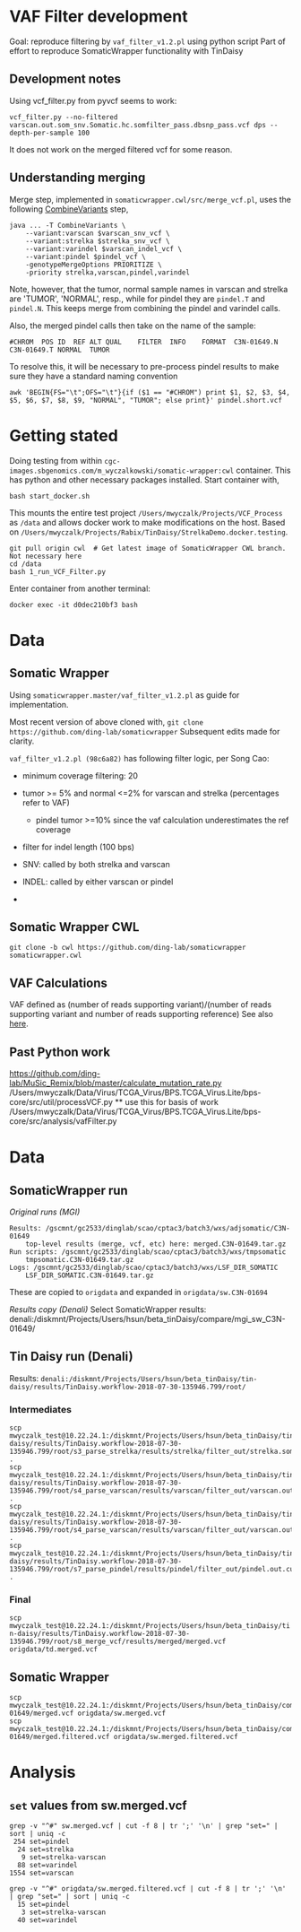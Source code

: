 # VAF Filter development

Goal: reproduce filtering by `vaf_filter_v1.2.pl` using python script
Part of effort to reproduce SomaticWrapper functionality with TinDaisy

## Development notes

Using vcf_filter.py from pyvcf seems to work:
```
vcf_filter.py --no-filtered varscan.out.som_snv.Somatic.hc.somfilter_pass.dbsnp_pass.vcf dps --depth-per-sample 100
```
It does not work on the merged filtered vcf for some reason.

## Understanding merging

Merge step, implemented in `somaticwrapper.cwl/src/merge_vcf.pl`, uses the following [CombineVariants] step,
```
java ... -T CombineVariants \
    --variant:varscan $varscan_snv_vcf \
    --variant:strelka $strelka_snv_vcf \
    --variant:varindel $varscan_indel_vcf \
    --variant:pindel $pindel_vcf \
    -genotypeMergeOptions PRIORITIZE \
    -priority strelka,varscan,pindel,varindel
```

Note, however, that the tumor, normal sample names in varscan and strelka are 'TUMOR', 'NORMAL', resp., while
for pindel they are `pindel.T` and `pindel.N`.  This keeps merge from combining the pindel and varindel calls.

Also, the merged pindel calls then take on the name of the sample:
```
#CHROM  POS ID  REF ALT QUAL    FILTER  INFO    FORMAT  C3N-01649.N C3N-01649.T NORMAL  TUMOR
```

To resolve this, it will be necessary to pre-process pindel results to make sure they have a standard naming convention
```
awk 'BEGIN{FS="\t";OFS="\t"}{if ($1 == "#CHROM") print $1, $2, $3, $4, $5, $6, $7, $8, $9, "NORMAL", "TUMOR"; else print}' pindel.short.vcf
```

[CombineVariants]: https://software.broadinstitute.org/gatk/documentation/tooldocs/3.8-0/org_broadinstitute_gatk_tools_walkers_variantutils_CombineVariants.php#



# Getting stated

Doing testing from within `cgc-images.sbgenomics.com/m_wyczalkowski/somatic-wrapper:cwl` container.  This has python
and other necessary packages installed.  Start container with,
```
bash start_docker.sh
```
This mounts the entire test project `/Users/mwyczalk/Projects/VCF_Process` as `/data` and allows docker work to make modifications
on the host.  Based on `/Users/mwyczalk/Projects/Rabix/TinDaisy/StrelkaDemo.docker.testing`.

```
git pull origin cwl  # Get latest image of SomaticWrapper CWL branch. Not necessary here 
cd /data
bash 1_run_VCF_Filter.py
```

Enter container from another terminal:
```
docker exec -it d0dec210bf3 bash
```

# Data

## Somatic Wrapper

Using `somaticwrapper.master/vaf_filter_v1.2.pl` as guide for implementation.

Most recent version of above cloned with,
`git clone https://github.com/ding-lab/somaticwrapper`
Subsequent edits made for clarity.

`vaf_filter_v1.2.pl (98c6a82)` has following filter logic, per Song Cao:

* minimum coverage filtering: 20
* tumor >= 5% and normal <=2% for varscan and strelka (percentages refer to VAF)
  * pindel tumor >=10% since the vaf calculation underestimates the ref coverage 
* filter for indel length (100 bps)  
* SNV: called by both strelka and varscan 
* INDEL: called by either varscan or pindel 

* 

## Somatic Wrapper CWL
```
git clone -b cwl https://github.com/ding-lab/somaticwrapper somaticwrapper.cwl
```

## VAF Calculations

VAF defined as (number of reads supporting variant)/(number of reads supporting variant and number of reads supporting reference) 
See also [here](https://www.biostars.org/p/226897/).




## Past Python work

https://github.com/ding-lab/MuSic_Remix/blob/master/calculate_mutation_rate.py
/Users/mwyczalk/Data/Virus/TCGA_Virus/BPS.TCGA_Virus.Lite/bps-core/src/util/processVCF.py  ** use this for basis of work
/Users/mwyczalk/Data/Virus/TCGA_Virus/BPS.TCGA_Virus.Lite/bps-core/src/analysis/vafFilter.py

# Data

## SomaticWrapper run

*Original runs (MGI)*
```
Results: /gscmnt/gc2533/dinglab/scao/cptac3/batch3/wxs/adjsomatic/C3N-01649
    top-level results (merge, vcf, etc) here: merged.C3N-01649.tar.gz
Run scripts: /gscmnt/gc2533/dinglab/scao/cptac3/batch3/wxs/tmpsomatic
    tmpsomatic.C3N-01649.tar.gz
Logs: /gscmnt/gc2533/dinglab/scao/cptac3/batch3/wxs/LSF_DIR_SOMATIC
    LSF_DIR_SOMATIC.C3N-01649.tar.gz
```

These are copied to `origdata` and expanded in `origdata/sw.C3N-01694`

*Results copy (Denali)*
Select SomaticWrapper results: denali:/diskmnt/Projects/Users/hsun/beta_tinDaisy/compare/mgi_sw_C3N-01649/

## Tin Daisy run (Denali)

Results: `denali:/diskmnt/Projects/Users/hsun/beta_tinDaisy/tin-daisy/results/TinDaisy.workflow-2018-07-30-135946.799/root/`


### Intermediates
```
scp mwyczalk_test@10.22.24.1:/diskmnt/Projects/Users/hsun/beta_tinDaisy/tin-daisy/results/TinDaisy.workflow-2018-07-30-135946.799/root/s3_parse_strelka/results/strelka/filter_out/strelka.somatic.snv.all.dbsnp_pass.vcf .
scp mwyczalk_test@10.22.24.1:/diskmnt/Projects/Users/hsun/beta_tinDaisy/tin-daisy/results/TinDaisy.workflow-2018-07-30-135946.799/root/s4_parse_varscan/results/varscan/filter_out/varscan.out.som_snv.Somatic.hc.somfilter_pass.dbsnp_pass.vcf .
scp mwyczalk_test@10.22.24.1:/diskmnt/Projects/Users/hsun/beta_tinDaisy/tin-daisy/results/TinDaisy.workflow-2018-07-30-135946.799/root/s4_parse_varscan/results/varscan/filter_out/varscan.out.som_indel.Somatic.hc.dbsnp_pass.vcf .
scp mwyczalk_test@10.22.24.1:/diskmnt/Projects/Users/hsun/beta_tinDaisy/tin-daisy/results/TinDaisy.workflow-2018-07-30-135946.799/root/s7_parse_pindel/results/pindel/filter_out/pindel.out.current_final.dbsnp_pass.vcf .
```

### Final
`scp mwyczalk_test@10.22.24.1:/diskmnt/Projects/Users/hsun/beta_tinDaisy/tin-daisy/results/TinDaisy.workflow-2018-07-30-135946.799/root/s8_merge_vcf/results/merged/merged.vcf origdata/td.merged.vcf`

## Somatic Wrapper
```
scp mwyczalk_test@10.22.24.1:/diskmnt/Projects/Users/hsun/beta_tinDaisy/compare/mgi_sw_C3N-01649/merged.vcf origdata/sw.merged.vcf
scp mwyczalk_test@10.22.24.1:/diskmnt/Projects/Users/hsun/beta_tinDaisy/compare/mgi_sw_C3N-01649/merged.filtered.vcf origdata/sw.merged.filtered.vcf
```


# Analysis

## `set` values from sw.merged.vcf
```
grep -v "^#" sw.merged.vcf | cut -f 8 | tr ';' '\n' | grep "set=" | sort | uniq -c
 254 set=pindel
  24 set=strelka
   9 set=strelka-varscan
  88 set=varindel
1554 set=varscan
```

```
grep -v "^#" origdata/sw.merged.filtered.vcf | cut -f 8 | tr ';' '\n' | grep "set=" | sort | uniq -c
  15 set=pindel
   3 set=strelka-varscan
  40 set=varindel
```
